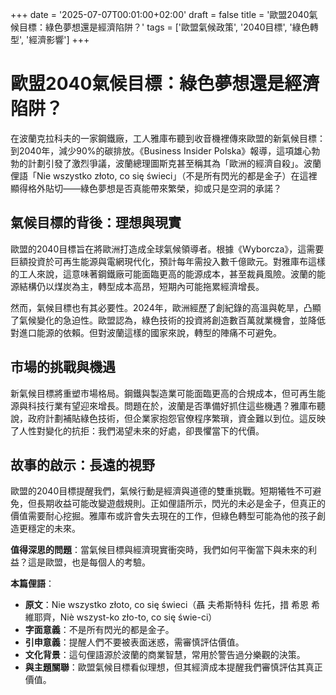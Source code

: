 +++ 
date = '2025-07-07T00:01:00+02:00'
draft = false
title = '歐盟2040氣候目標：綠色夢想還是經濟陷阱？'
tags = ['歐盟氣候政策', '2040目標', '綠色轉型', '經濟影響']
+++


# 歐盟2040氣候目標：綠色夢想還是經濟陷阱？

在波蘭克拉科夫的一家鋼鐵廠，工人雅庫布聽到收音機裡傳來歐盟的新氣候目標：到2040年，減少90%的碳排放。《Business Insider Polska》報導，這項雄心勃勃的計劃引發了激烈爭議，波蘭總理圖斯克甚至稱其為「歐洲的經濟自殺」。波蘭俚語「Nie wszystko złoto, co się świeci」（不是所有閃光的都是金子）在這裡顯得格外貼切——綠色夢想是否真能帶來繁榮，抑或只是空洞的承諾？[](https://wyborcza.pl/7%2C75399%2C31414790%2Cniemiecka-gospodarka-w-kryzysie-made-in-germany-przestalo.html)

## 氣候目標的背後：理想與現實

歐盟的2040目標旨在將歐洲打造成全球氣候領導者。根據《Wyborcza》，這需要巨額投資於可再生能源與電網現代化，預計每年需投入數千億歐元。對雅庫布這樣的工人來說，這意味著鋼鐵廠可能面臨更高的能源成本，甚至裁員風險。波蘭的能源結構仍以煤炭為主，轉型成本高昂，短期內可能拖累經濟增長。[](https://bibliotekanauki.pl/books/1196891.pdf)

然而，氣候目標也有其必要性。2024年，歐洲經歷了創紀錄的高溫與乾旱，凸顯了氣候變化的急迫性。歐盟認為，綠色技術的投資將創造數百萬就業機會，並降低對進口能源的依賴。但對波蘭這樣的國家來說，轉型的陣痛不可避免。

## 市場的挑戰與機遇

新氣候目標將重塑市場格局。鋼鐵與製造業可能面臨更高的合規成本，但可再生能源與科技行業有望迎來增長。問題在於，波蘭是否準備好抓住這些機遇？雅庫布聽說，政府計劃補貼綠色技術，但企業家抱怨官僚程序繁瑣，資金難以到位。這反映了人性對變化的抗拒：我們渴望未來的好處，卻畏懼當下的代價。

## 故事的啟示：長遠的視野

歐盟的2040目標提醒我們，氣候行動是經濟與道德的雙重挑戰。短期犧牲不可避免，但長期收益可能改變遊戲規則。正如俚語所示，閃光的未必是金子，但真正的價值需要耐心挖掘。雅庫布或許會失去現在的工作，但綠色轉型可能為他的孩子創造更穩定的未來。

**值得深思的問題**：當氣候目標與經濟現實衝突時，我們如何平衡當下與未來的利益？這是歐盟，也是每個人的考驗。

**本篇俚語**：  
- **原文**：Nie wszystko złoto, co się świeci（聶 夫希斯特科 佐托，措 希恩 希維耶齊，Niè wszyst-ko zło-to, co się świe-ci）  
- **字面意義**：不是所有閃光的都是金子。  
- **引申意義**：提醒人們不要被表面迷惑，需審慎評估價值。  
- **文化背景**：這句俚語源於波蘭的商業智慧，常用於警告過分樂觀的決策。  
- **與主題關聯**：歐盟氣候目標看似理想，但其經濟成本提醒我們審慎評估其真正價值。